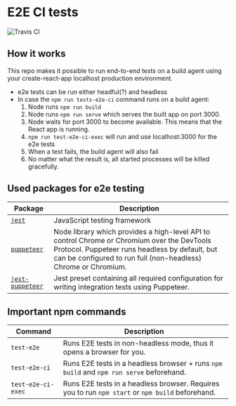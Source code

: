 # E2E CI tests 
![Travis CI](https://travis-ci.com/marcveens/e2e-ci-tests.svg?branch=master)

## How it works
This repo makes it possible to run end-to-end tests on a build agent using your create-react-app localhost production environment. 

- e2e tests can be run either headful(?) and headless
- In case the `npm run tests-e2e-ci` command runs on a build agent:
    1. Node runs `npm run build`
    2. Node runs `npm run serve` which serves the built app on port 3000.
    2. Node waits for port 3000 to become available. This means that the React app is running. 
    3. `npm run test-e2e-ci-exec` will run and use localhost:3000 for the e2e tests
    4. When a test fails, the build agent will also fail
    5. No matter what the result is, all started processes will be killed gracefully.

## Used packages for e2e testing
| Package | Description |
|-|-|
| [`jest`](https://www.npmjs.com/package/jest) | JavaScript testing framework |
| [`puppeteer`](https://www.npmjs.com/package/puppeteer) | Node library which provides a high-level API to control Chrome or Chromium over the DevTools Protocol. Puppeteer runs headless by default, but can be configured to run full (non-headless) Chrome or Chromium. |
| [`jest-puppeteer`](https://www.npmjs.com/package/jest-puppeteer) | Jest preset containing all required configuration for writing integration tests using Puppeteer. |

## Important npm commands
| Command | Description |
|-|-|
| `test-e2e` | Runs E2E tests in non-headless mode, thus it opens a browser for you. |
| `test-e2e-ci` | Runs E2E tests in a headless browser + runs `npm build` and `npm run serve` beforehand. |
| `test-e2e-ci-exec` | Runs E2E tests in a headless browser. Requires you to run `npm start` or `npm build` beforehand. |